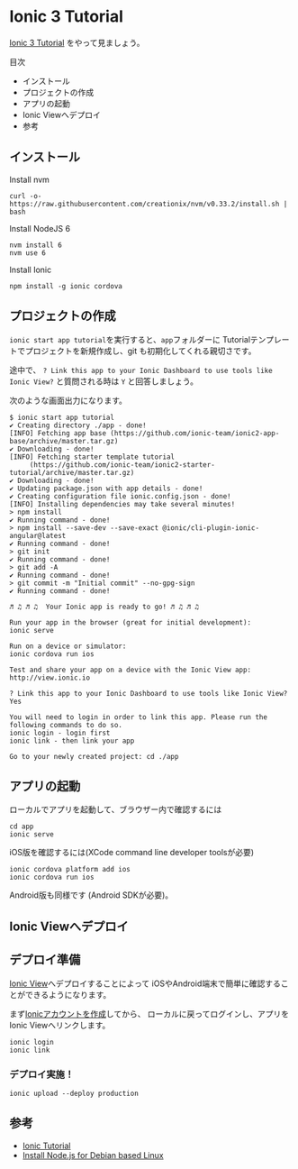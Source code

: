 # Ionic 3 Tutorial

[Ionic 3 Tutorial](https://ionicframework.com/docs/intro/installation/)
をやって見ましょう。

目次

- インストール
- プロジェクトの作成
- アプリの起動
- Ionic Viewへデプロイ
- 参考

## インストール

Install nvm

  ```
  curl -o- https://raw.githubusercontent.com/creationix/nvm/v0.33.2/install.sh | bash
  ```

Install NodeJS 6

  ```
  nvm install 6
  nvm use 6
  ```

Install Ionic

  ```
  npm install -g ionic cordova
  ```

## プロジェクトの作成

`ionic start app tutorial`を実行すると、`app`フォルダーに
Tutorialテンプレートでプロジェクトを新規作成し、git も初期化してくれる親切さです。

途中で、
`? Link this app to your Ionic Dashboard to use tools like Ionic View?`
と質問される時は `Y` と回答しましょう。

次のような画面出力になります。

  ```
  $ ionic start app tutorial
  ✔ Creating directory ./app - done!
  [INFO] Fetching app base (https://github.com/ionic-team/ionic2-app-base/archive/master.tar.gz)
  ✔ Downloading - done!
  [INFO] Fetching starter template tutorial
       (https://github.com/ionic-team/ionic2-starter-tutorial/archive/master.tar.gz)
  ✔ Downloading - done!
  ✔ Updating package.json with app details - done!
  ✔ Creating configuration file ionic.config.json - done!
  [INFO] Installing dependencies may take several minutes!
  > npm install
  ✔ Running command - done!
  > npm install --save-dev --save-exact @ionic/cli-plugin-ionic-angular@latest
  ✔ Running command - done!
  > git init
  ✔ Running command - done!
  > git add -A
  ✔ Running command - done!
  > git commit -m "Initial commit" --no-gpg-sign
  ✔ Running command - done!

  ♬ ♫ ♬ ♫  Your Ionic app is ready to go! ♬ ♫ ♬ ♫

  Run your app in the browser (great for initial development):
  ionic serve

  Run on a device or simulator:
  ionic cordova run ios

  Test and share your app on a device with the Ionic View app:
  http://view.ionic.io

  ? Link this app to your Ionic Dashboard to use tools like Ionic View? Yes

  You will need to login in order to link this app. Please run the following commands to do so.
  ionic login - login first
  ionic link - then link your app

  Go to your newly created project: cd ./app
  ```

## アプリの起動

ローカルでアプリを起動して、ブラウザー内で確認するには

  ```
  cd app
  ionic serve
  ```

iOS版を確認するには(XCode command line developer toolsが必要)

  ```
  ionic cordova platform add ios
  ionic cordova run ios
  ```

Android版も同様です (Android SDKが必要)。

## Ionic Viewへデプロイ

## デプロイ準備
[Ionic View](http://view.ionic.io/)へデプロイすることによって
iOSやAndroid端末で簡単に確認することができるようになります。

まず[Ionicアカウントを作成](https://apps.ionic.io/signup)してから、
ローカルに戻ってログインし、アプリを Ionic Viewへリンクします。

  ```
  ionic login
  ionic link
  ```

### デプロイ実施！

  ```
  ionic upload --deploy production
  ```

## 参考

- [Ionic Tutorial](https://ionicframework.com/docs/intro/tutorial/)
- [Install Node.js for Debian based Linux](https://nodejs.org/en/download/package-manager/#debian-and-ubuntu-based-linux-distributions)
